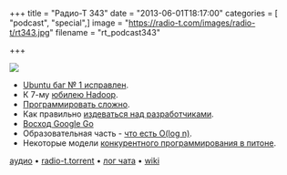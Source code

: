 +++
title = "Радио-Т 343"
date = "2013-06-01T18:17:00"
categories = [ "podcast", "special",]
image = "https://radio-t.com/images/radio-t/rt343.jpg"
filename = "rt_podcast343"

+++

![](https://radio-t.com/images/radio-t/rt343.jpg)

* [Ubuntu баг № 1 исправлен](http://habrahabr.ru/post/181570/).
* К 7-му [юбилею Hadoop](http://blog.cloudera.com/blog/2013/04/seven-thoughts-on-hadoops-seventh-birthday/).
* [Программировать сложно](http://www.nilunder.com/blog/2013/04/28/programming-is-not-easy/).
* Как правильно [издеваться над разработчиками](http://www.infoworld.com/d/application-development/16-ways-torture-developers-215773).
* [Восход Google Go](http://arstechnica.com/information-technology/2013/05/my-favorite-programming-language-googles-go-has-some-coders-raving/)
* Образовательная часть - [что есть O(log n)](http://stackoverflow.com/questions/2307283/what-does-olog-n-mean-exactly/2307314).
* Некоторые модели [конкурентного программирования в питоне](http://www.devmusings.com/blog/2013/05/23/python-concurrency/).

[аудио](https://cdn.radio-t.com/rt_podcast343.mp3) • [radio-t.torrent](http://www.radio-t.com/torrents/rt_podcast343.mp3.torrent) • [лог чата](http://chat.radio-t.com/logs/radio-t-343.html) • [wiki](http://wiki.radio-t.com/%D0%92%D1%8B%D0%BF%D1%83%D1%81%D0%BA_343)<audio src="https://cdn.radio-t.com/rt_podcast343.mp3" preload="none"></audio>
